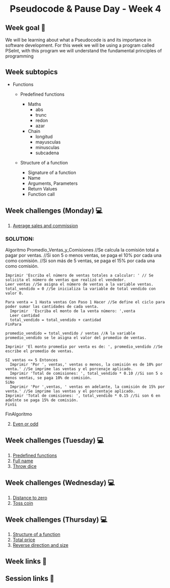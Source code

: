 <h1 align="center">Pseudocode & Pause Day - Week 4</h1>

## Week goal 🏁

<p>We will be learning about what a Pseudocode is and its importance in software development. For this week we will be using a program called PSeInt, with this program we will understand the fundamental principles of programming</p>

## Week subtopics

- Functions

  - Predefined functions

    - Maths
      - abs
      - trunc
      - redon
      - azar
    - Chain
      - longitud
      - mayusculas
      - minusculas
      - subcadena

  - Structure of a function
    - Signature of a function
    - Name
    - Arguments, Parameters
    - Return Values
    - Function call

## Week challenges (Monday) 💻

1. [Average sales and commission](./challenges/e00/desc)

### SOLUTION:

  Algoritmo Promedio_Ventas_y_Comisiones
    //Se calcula la comisión total a pagar por ventas.
    //Si son 5 o menos ventas, se paga el 10% por cada una como comisión.
    //Si son más de 5 ventas, se paga el 15% por cada una como comisión.

    Imprimir 'Escriba el número de ventas totales a calcular: ' // Se solicita el número de ventas que realizó el vendedor.
    Leer ventas //Se asigna el número de ventas a la variable ventas.
    total_vendido = 0 //Se inicializa la variable de total vendido con valor 0.

    Para venta = 1 Hasta ventas Con Paso 1 Hacer //Se define el ciclo para poder sumar las cantidades de cada venta.
      Imprimir  'Escriba el monto de la venta número: ',venta
      Leer cantidad
      total_vendido = total_vendido + cantidad
    FinPara

    promedio_vendido = total_vendido / ventas //A la variable promedio_vendido se le asigna el valor del promedio de ventas.

    Imprimir 'El monto promedio por venta es de: ', promedio_vendido //Se escribe el promedio de ventas.

    SI ventas <= 5 Entonces
      Imprimir 'Por ', ventas,' ventas o menos, la comisión es de 10% por venta.' //Se imprime las ventas y el porcenaje aplicado.
      Imprimir 'Total de comisiones: ', total_vendido * 0.10 //Si son 5 o menos ventas, se paga 10% de comisión.
    SiNo
      Imprimir 'Por ',ventas, ' ventas en adelante, la comisión de 15% por venta.' //Se imprime las ventas y el porcentaje aplicado.
    Imprimir 'Total de comisiones: ', total_vendido * 0.15 //Si son 6 en adelnte se paga 15% de comisión.
    FinSi
  FinAlgoritmo

2. [Even or odd](./challenges/e01/desc/)

## Week challenges (Tuesday) 💻

1. [Predefined functions](./challenges/e02/desc/)
2. [Full name](./challenges/e03/desc/)
3. [Throw dice](./challenges/e04/desc/)

## Week challenges (Wednesday) 💻

1. [Distance to zero](./challenges/e05/desc/)
2. [Toss coin](./challenges/e06/desc/)

## Week challenges (Thursday) 💻

1. [Structure of a function](./challenges/e07/desc/)
2. [Total price](./challenges/e08/desc/)
3. [Reverse direction and size](./challenges/e09/desc/)

## Week links 🔗

## Session links 🔗
